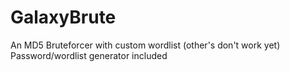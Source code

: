 # GalaxyBrute

An MD5 Bruteforcer with custom wordlist (other's don't work yet)
Password/wordlist generator included
